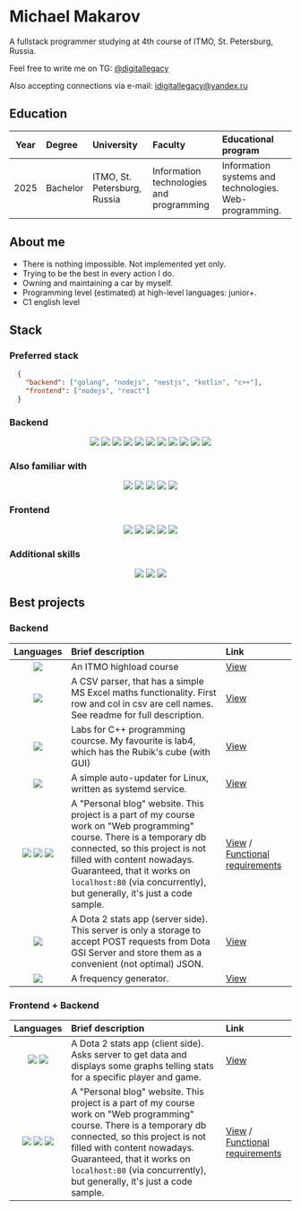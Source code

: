 # Michael Makarov
A fullstack programmer studying at 4th course of ITMO, St. Petersburg, Russia.

Feel free to write me on TG: [@digitallegacy](https://t.me/digitallegacy)

Also accepting connections via e-mail: [idigitallegacy@yandex.ru](mailto://idigitallegacy@yandex.ru)

## Education
| Year         |   Degree   |             University           |                   Faculty                |                     Educational program                   |
|     :---:    |    :---    |               :---               |                    :---                  |                           :---                            |
|     2025     |   Bachelor | ITMO, St. Petersburg, Russia     | Information technologies and programming | Information systems and technologies. Web-programming.    |

## About me
- There is nothing impossible. Not implemented yet only.
- Trying to be the best in every action I do.
- Owning and maintaining a car by myself.
- Programming level (estimated) at high-level languages: junior+.
- C1 english level

## Stack
### Preferred stack
```json
  {
    "backend": ["golang", "nodejs", "nestjs", "kotlin", "c++"],
    "frontend": ["nodejs", "react"]
  }
```

### Backend
<p align="center">
  <img src="https://img.shields.io/badge/node.js-6DA55F?style=for-the-badge&logo=node.js&logoColor=white" />
  <img src="https://img.shields.io/badge/nestjs-%23E0234E.svg?style=for-the-badge&logo=nestjs&logoColor=white" />
  <img src="https://img.shields.io/badge/typescript-%23007ACC.svg?style=for-the-badge&logo=typescript&logoColor=white" />
  <img src="https://img.shields.io/badge/Apache%20Kafka-000?style=for-the-badge&logo=apachekafka" />
  <img src="https://img.shields.io/badge/-ApolloGraphQL-311C87?style=for-the-badge&logo=apollo-graphql" />
  <img src="https://img.shields.io/badge/python-3670A0?style=for-the-badge&logo=python&logoColor=ffdd54" />
  <img src="https://img.shields.io/badge/java-%23ED8B00.svg?style=for-the-badge&logo=openjdk&logoColor=white" />
  <img src="https://img.shields.io/badge/JavaScript-323330?style=for-the-badge&logo=javascript&logoColor=F7DF1E" />
  <img src="https://img.shields.io/badge/C-00599C?style=for-the-badge&logo=c&logoColor=white" />
  <img src="https://img.shields.io/badge/C%2B%2B-00599C?style=for-the-badge&logo=c%2B%2B&logoColor=white" />
  <img src="https://img.shields.io/badge/c%23-%23239120.svg?style=for-the-badge&logo=c-sharp&logoColor=white" />
</p>

### Also familiar with
<p align="center">
  <img src="https://img.shields.io/badge/postgres-%23316192.svg?style=for-the-badge&logo=postgresql&logoColor=white" />
  <img src="https://img.shields.io/badge/docker-%230db7ed.svg?style=for-the-badge&logo=docker&logoColor=white" />
  <img src="https://img.shields.io/badge/TensorFlow-%23FF6F00.svg?style=for-the-badge&logo=TensorFlow&logoColor=white" />
  <img src="https://img.shields.io/badge/Prisma-3982CE?style=for-the-badge&logo=Prisma&logoColor=white" />
  <img src="https://img.shields.io/badge/Sequelize-52B0E7?style=for-the-badge&logo=Sequelize&logoColor=white" />
</p>

### Frontend
<p align="center">
  <img src="https://img.shields.io/badge/react-%2320232a.svg?style=for-the-badge&logo=react&logoColor=%2361DAFB" />
  <img src="https://img.shields.io/badge/JavaScript-323330?style=for-the-badge&logo=javascript&logoColor=F7DF1E" />
  <img src="https://img.shields.io/badge/CSS3-1572B6?style=for-the-badge&logo=css3&logoColor=white" />
  <img src="https://img.shields.io/badge/HTML5-E34F26?style=for-the-badge&logo=html5&logoColor=white" />
  <img src="https://img.shields.io/badge/Qt-%23217346.svg?style=for-the-badge&logo=Qt&logoColor=white" />
</p>

### Additional skills
<p align="center">
  <img src="https://img.shields.io/badge/Adobe%20Lightroom-31A8FF?style=for-the-badge&logo=Adobe%20Lightroom&logoColor=white" />
  <img src="https://img.shields.io/badge/Adobe%20Photoshop-31A8FF?style=for-the-badge&logo=Adobe%20Photoshop&logoColor=black" />
  <img src="https://img.shields.io/badge/Figma-F24E1E?style=for-the-badge&logo=figma&logoColor=white" />
</p>

## Best projects
### Backend
| Languages    |                 Brief description             |             Link           |
|     :---:    |                  :---                         |                    :---    |
| <img src="https://img.shields.io/badge/kotlin-%237F52FF.svg?style=for-the-badge&logo=kotlin&logoColor=white" /> | An ITMO highload course | [View](https://github.com/idigitallegacy/high-load-course) |
| <img src="https://img.shields.io/badge/C%2B%2B-00599C?style=for-the-badge&logo=c%2B%2B&logoColor=white" /> | A CSV parser, that has a simple MS Excel maths functionality. First row and col in csv are cell names. See readme for full description. | [View](https://github.com/idigitallegacy/YADROTestTask) |
| <img src="https://img.shields.io/badge/C%2B%2B-00599C?style=for-the-badge&logo=c%2B%2B&logoColor=white" /> | Labs for C++ programming courcse. My favourite is lab4, which has the Rubik's cube (with GUI) | [View](https://github.com/idigitallegacy/programming_cpp) |
| <img src="https://img.shields.io/badge/shell_script-%23121011.svg?style=for-the-badge&logo=gnu-bash&logoColor=white" /> | A simple auto-updater for Linux, written as systemd service. | [View](https://github.com/idigitallegacy/updatem-226) |
| <img src="https://img.shields.io/badge/node.js-6DA55F?style=for-the-badge&logo=node.js&logoColor=white" /> <img src="https://img.shields.io/badge/nestjs-%23E0234E.svg?style=for-the-badge&logo=nestjs&logoColor=white" /> <img src="https://img.shields.io/badge/Prisma-3982CE?style=for-the-badge&logo=Prisma&logoColor=white" /> | A "Personal blog" website. This project is a part of my course work on "Web programming" course. There is a temporary db connected, so this project is not filled with content nowadays. Guaranteed, that it works on `localhost:80` (via concurrently), but generally, it's just a code sample. | [View](https://github.com/idigitallegacy/web-programming) / [Functional requirements](https://github.com/is-web-y25/labs) |
| <img src="https://img.shields.io/badge/C%2B%2B-00599C?style=for-the-badge&logo=c%2B%2B&logoColor=white" /> | A Dota 2 stats app (server side). This server is only a storage to accept POST requests from Dota GSI Server and store them as a convenient (not optimal) JSON. | [View](https://github.com/idigitallegacy/prog-tech-server) |
| <img src="https://img.shields.io/badge/C%2B%2B-00599C?style=for-the-badge&logo=c%2B%2B&logoColor=white" /> | A frequency generator. | [View](https://github.com/idigitallegacy/TestTask/tree/master/Task_2.6) |
### Frontend + Backend
| Languages    |                 Brief description             |             Link           |
|     :---:    |                  :---                         |                    :---    |
| <img src="https://img.shields.io/badge/C%2B%2B-00599C?style=for-the-badge&logo=c%2B%2B&logoColor=white" /> <img src="https://img.shields.io/badge/Qt-%23217346.svg?style=for-the-badge&logo=Qt&logoColor=white" /> | A Dota 2 stats app (client side). Asks server to get data and displays some graphs telling stats for a specific player and game. | [View](https://github.com/idigitallegacy/prog-tech-client) |
| <img src="https://img.shields.io/badge/node.js-6DA55F?style=for-the-badge&logo=node.js&logoColor=white" /> <img src="https://img.shields.io/badge/react-%2320232a.svg?style=for-the-badge&logo=react&logoColor=%2361DAFB" /> <img src="https://img.shields.io/badge/Prisma-3982CE?style=for-the-badge&logo=Prisma&logoColor=white" /> | A "Personal blog" website. This project is a part of my course work on "Web programming" course. There is a temporary db connected, so this project is not filled with content nowadays. Guaranteed, that it works on `localhost:80` (via concurrently), but generally, it's just a code sample. | [View](https://github.com/idigitallegacy/web-programming) / [Functional requirements](https://github.com/is-web-y25/labs) |
